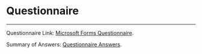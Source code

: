 # Questionnaire
---

Questionnaire Link: [Microsoft Forms Questionnaire](https://forms.office.com/Pages/ResponsePage.aspx?id=Ij1-N6FOLUKwrY_MiUBrnrdhknKLYd5MoByctla4AwZUN1pJTzc0SllXRjFURTBXVVBaSFc0NDJVUy4u). </br>

Summary of Answers: [Questionnaire Answers](https://forms.office.com/Pages/AnalysisPage.aspx?AnalyzerToken=fXYTlTTzk9l0SmWX7MzeFGpHxj7xSwEZ&id=Ij1-N6FOLUKwrY_MiUBrnrdhknKLYd5MoByctla4AwZUN1pJTzc0SllXRjFURTBXVVBaSFc0NDJVUy4u). </br>


